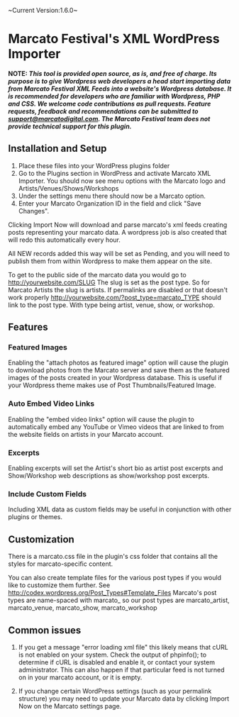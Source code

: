 ~Current Version:1.6.0~

# Marcato Festival's XML WordPress Importer

**NOTE: _This tool is provided open source, as is, and free of charge. Its purpose is to give Wordpress web developers a head start importing data from Marcato Festival XML Feeds into a website's Wordpress database. It is recommended for developers who are familiar with Wordpress, PHP and CSS. We welcome code contributions as pull requests. Feature requests, feedback and recommendations can be submitted to support@marcatodigital.com. The Marcato Festival team does not provide technical support for this plugin._** 

## Installation and Setup

1. Place these files into your WordPress plugins folder
2. Go to the Plugins section in WordPress and activate Marcato XML Importer. You should now see menu options with the Marcato logo and Artists/Venues/Shows/Workshops
3. Under the settings menu there should now be a Marcato option.
4. Enter your Marcato Organization ID in the field and click "Save Changes".

Clicking Import Now will download and parse marcato's xml feeds creating posts representing your marcato data.
A wordpress job is also created that will redo this automatically every hour.

All NEW records added this way will be set as Pending, and you will need to publish them from within Wordpress to make them appear on the site.

To get to the public side of the marcato data you would go to http://yourwebsite.com/SLUG
The slug is set as the post type. So for Marcato Artists the slug is artists.
If permalinks are disabled or that doesn't work properly http://yourwebsite.com/?post_type=marcato_TYPE should link to the post type.
With type being artist, venue, show, or workshop.


## Features

### Featured Images

Enabling the "attach photos as featured image" option will cause the plugin to download photos from the Marcato server and save them as the featured images of the posts created in your Wordpress database.
This is useful if your Wordpress theme makes use of Post Thumbnails/Featured Image.

### Auto Embed Video Links

Enabling the "embed video links" option will cause the plugin to automatically embed any YouTube or Vimeo videos that are linked to from the website fields on artists in your Marcato account.

### Excerpts

Enabling excerpts will set the Artist's short bio as artist post excerpts and Show/Workshop web descriptions as show/workshop post excerpts.

### Include Custom Fields

Including XML data as custom fields may be useful in conjunction with other plugins or themes.

## Customization

There is a marcato.css file in the plugin's css folder that contains all the styles for marcato-specific content.

You can also create template files for the various post types if you would like to customize them further.
See http://codex.wordpress.org/Post_Types#Template_Files
Marcato's post types are name-spaced with marcato_ so our post types are marcato_artist, marcato_venue, marcato_show, marcato_workshop


## Common issues

1. If you get a message "error loading xml file" this likely means that cURL is not enabled on your system. Check the output of phpinfo(); to determine if cURL is disabled and enable it, or contact your system administrator.
This can also happen if that particular feed is not turned on in your marcato account, or it is empty.

2. If you change certain WordPress settings (such as your permalink structure) you may need to update your Marcato data by clicking Import Now on the Marcato settings page.
